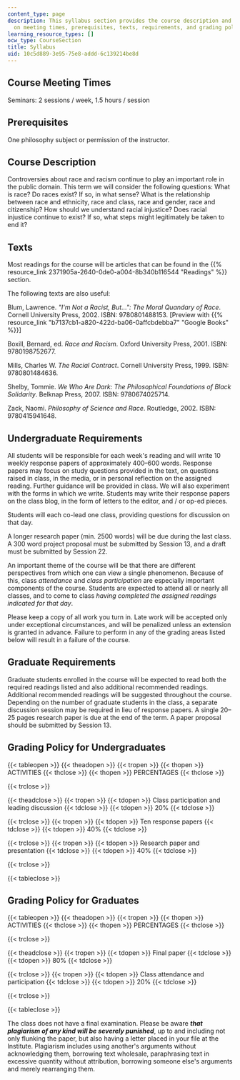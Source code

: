 ```yaml
---
content_type: page
description: This syllabus section provides the course description and information
  on meeting times, prerequisites, texts, requirements, and grading policies.
learning_resource_types: []
ocw_type: CourseSection
title: Syllabus
uid: 10c5d889-3e95-75e8-addd-6c139214be8d
---
```


Course Meeting Times
--------------------

Seminars: 2 sessions / week, 1.5 hours / session

Prerequisites
-------------

One philosophy subject or permission of the instructor.

Course Description
------------------

Controversies about race and racism continue to play an important role in the public domain. This term we will consider the following questions: What is race? Do races exist? If so, in what sense? What is the relationship between race and ethnicity, race and class, race and gender, race and citizenship? How should we understand racial injustice? Does racial injustice continue to exist? If so, what steps might legitimately be taken to end it?

Texts
-----

Most readings for the course will be articles that can be found in the {{% resource_link 2371905a-2640-0de0-a004-8b340b116544 "Readings" %}} section.

The following texts are also useful:

Blum, Lawrence. _"I'm Not a Racist, But…": The Moral Quandary of Race_. Cornell University Press, 2002. ISBN: 9780801488153. \[Preview with {{% resource_link "b7137cb1-a820-422d-ba06-0affcbdebba7" "Google Books" %}}\]

Boxill, Bernard, ed. _Race and Racism_. Oxford University Press, 2001. ISBN: 9780198752677.

Mills, Charles W. _The Racial Contract_. Cornell University Press, 1999. ISBN: 9780801484636.

Shelby, Tommie. _We Who Are Dark: The Philosophical Foundations of Black Solidarity_. Belknap Press, 2007. ISBN: 9780674025714.

Zack, Naomi. _Philosophy of Science and Race_. Routledge, 2002. ISBN: 9780415941648.

Undergraduate Requirements
--------------------------

All students will be responsible for each week's reading and will write 10 weekly response papers of approximately 400–600 words. Response papers may focus on study questions provided in the text, on questions raised in class, in the media, or in personal reflection on the assigned reading. Further guidance will be provided in class. We will also experiment with the forms in which we write. Students may write their response papers on the class blog, in the form of letters to the editor, and / or op-ed pieces.

Students will each co-lead one class, providing questions for discussion on that day.

A longer research paper (min. 2500 words) will be due during the last class. A 300 word project proposal must be submitted by Session 13, and a draft must be submitted by Session 22.

An important theme of the course will be that there are different perspectives from which one can view a single phenomenon. Because of this, class _attendance_ and _class participation_ are especially important components of the course. Students are expected to attend all or nearly all classes, and to come to class _having completed the assigned readings indicated for that day_.

Please keep a copy of all work you turn in. Late work will be accepted only under exceptional circumstances, and will be penalized unless an extension is granted in advance. Failure to perform in any of the grading areas listed below will result in a failure of the course.

Graduate Requirements
---------------------

Graduate students enrolled in the course will be expected to read both the required readings listed and also additional recommended readings. Additional recommended readings will be suggested throughout the course. Depending on the number of graduate students in the class, a separate discussion session may be required in lieu of response papers. A single 20–25 pages research paper is due at the end of the term. A paper proposal should be submitted by Session 13.

Grading Policy for Undergraduates
---------------------------------

{{< tableopen >}}
{{< theadopen >}}
{{< tropen >}}
{{< thopen >}}
ACTIVITIES
{{< thclose >}}
{{< thopen >}}
PERCENTAGES
{{< thclose >}}

{{< trclose >}}

{{< theadclose >}}
{{< tropen >}}
{{< tdopen >}}
Class participation and leading discussion
{{< tdclose >}}
{{< tdopen >}}
20%
{{< tdclose >}}

{{< trclose >}}
{{< tropen >}}
{{< tdopen >}}
Ten response papers
{{< tdclose >}}
{{< tdopen >}}
40%
{{< tdclose >}}

{{< trclose >}}
{{< tropen >}}
{{< tdopen >}}
Research paper and presentation
{{< tdclose >}}
{{< tdopen >}}
40%
{{< tdclose >}}

{{< trclose >}}

{{< tableclose >}}

Grading Policy for Graduates
----------------------------

{{< tableopen >}}
{{< theadopen >}}
{{< tropen >}}
{{< thopen >}}
ACTIVITIES
{{< thclose >}}
{{< thopen >}}
PERCENTAGES
{{< thclose >}}

{{< trclose >}}

{{< theadclose >}}
{{< tropen >}}
{{< tdopen >}}
Final paper
{{< tdclose >}}
{{< tdopen >}}
80%
{{< tdclose >}}

{{< trclose >}}
{{< tropen >}}
{{< tdopen >}}
Class attendance and participation
{{< tdclose >}}
{{< tdopen >}}
20%
{{< tdclose >}}

{{< trclose >}}

{{< tableclose >}}

The class does not have a final examination. Please be aware **_that plagiarism of any kind will be severely punished_**, up to and including not only flunking the paper, but also having a letter placed in your file at the Institute. Plagiarism includes using another's arguments without acknowledging them, borrowing text wholesale, paraphrasing text in excessive quantity without attribution, borrowing someone else's arguments and merely rearranging them.